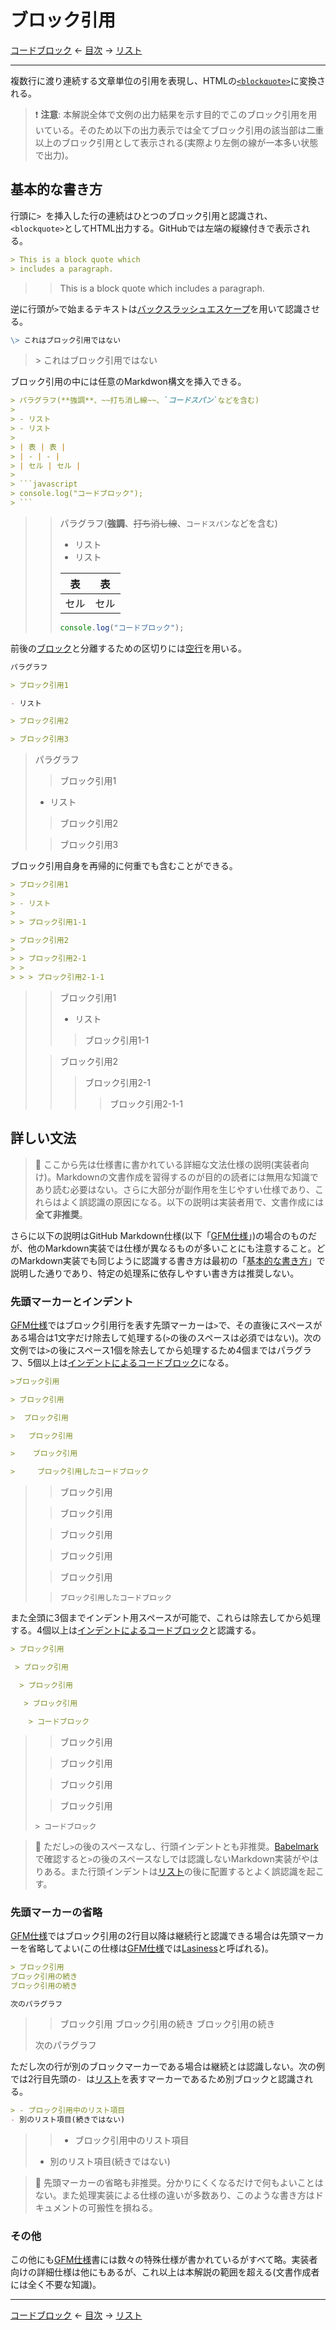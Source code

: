 # ブロック引用

[コードブロック]
← [目次] →
[リスト]

------------------------------------------------------------------------

複数行に渡り連続する文章単位の引用を表現し、HTMLの[`<blockquote>`](https://developer.mozilla.org/ja/docs/Web/HTML/Element/blockquote)に変換される。

> &#x2757;&#xFE0F; **注意**: 本解説全体で文例の出力結果を示す目的でこのブロック引用を用いている。そのため以下の出力表示では全てブロック引用の該当部は二重以上のブロック引用として表示される(実際より左側の線が一本多い状態で出力)。

## 基本的な書き方

行頭に`> `を挿入した行の連続はひとつのブロック引用と認識され、`<blockquote>`としてHTML出力する。GitHubでは左端の縦線付きで表示される。

```markdown
> This is a block quote which
> includes a paragraph.
```

> > This is a block quote which
> > includes a paragraph.

逆に行頭が`>`で始まるテキストは[バックスラッシュエスケープ]を用いて認識させる。

```markdown
\> これはブロック引用ではない
```

> \> これはブロック引用ではない

ブロック引用の中には任意のMarkdwon構文を挿入できる。

``````markdown
> パラグラフ(**強調**、~~打ち消し線~~、`コードスパン`などを含む)
> 
> - リスト
> - リスト
> 
> | 表 | 表 |
> | - | - |
> | セル | セル |
> 
> ```javascript
> console.log("コードブロック");
> ```
``````

> > パラグラフ(**強調**、~~打ち消し線~~、`コードスパン`などを含む)
> > 
> > - リスト
> > - リスト
> > 
> > | 表 | 表 |
> > | - | - |
> > | セル | セル |
> > 
> > ```javascript
> > console.log("コードブロック");
> > ```

前後の[ブロック]と分離するための区切りには[空行]を用いる。

```markdown
パラグラフ

> ブロック引用1

- リスト

> ブロック引用2

> ブロック引用3
```

> パラグラフ
> 
> > ブロック引用1
> 
> - リスト
> 
> > ブロック引用2
> 
> > ブロック引用3

ブロック引用自身を再帰的に何重でも含むことができる。

```markdown
> ブロック引用1
> 
> - リスト
> 
> > ブロック引用1-1

> ブロック引用2
> 
> > ブロック引用2-1
> > 
> > > ブロック引用2-1-1
```

> > ブロック引用1
> > 
> > - リスト
> > 
> > > ブロック引用1-1
> 
> > ブロック引用2
> > 
> > > ブロック引用2-1
> > > 
> > > > ブロック引用2-1-1

## 詳しい文法

> &#x1F6AB; ここから先は仕様書に書かれている詳細な文法仕様の説明(実装者向け)。Markdownの文書作成を習得するのが目的の読者には無用な知識であり読む必要はない。さらに大部分が副作用を生じやすい仕様であり、これらはよく誤認識の原因になる。以下の説明は実装者用で、文書作成には**全て非推奨**。

さらに以下の説明はGitHub Markdown仕様(以下「[GFM仕様]」)の場合のものだが、他のMarkdown実装では仕様が異なるものが多いことにも注意すること。どのMarkdown実装でも同じように認識する書き方は最初の「[基本的な書き方](#基本的な書き方)」で説明した通りであり、特定の処理系に依存しやすい書き方は推奨しない。

### 先頭マーカーとインデント

[GFM仕様]ではブロック引用行を表す先頭マーカーは`>`で、その直後にスペースがある場合は1文字だけ除去して処理する(`>`の後のスペースは必須ではない)。次の文例では`>`の後にスペース1個を除去してから処理するため4個まではパラグラフ、5個以上は[インデントによるコードブロック]になる。

```markdown
>ブロック引用

> ブロック引用

>  ブロック引用

>   ブロック引用

>    ブロック引用

>     ブロック引用したコードブロック
```

> >ブロック引用
> 
> > ブロック引用
> 
> >  ブロック引用
> 
> >   ブロック引用
> 
> >    ブロック引用
> 
> >     ブロック引用したコードブロック

また全頭に3個までインデント用スペースが可能で、これらは除去してから処理する。4個以上は[インデントによるコードブロック]と認識する。

```markdown
> ブロック引用

 > ブロック引用

  > ブロック引用

   > ブロック引用

    > コードブロック
```

> > ブロック引用
> 
>  > ブロック引用
> 
>   > ブロック引用
> 
>    > ブロック引用
> 
>     > コードブロック

> &#x1F6AB; ただし`>`の後のスペースなし、行頭インデントとも非推奨。[Babelmark](https://babelmark.github.io/?text=%3EABCDEF)で確認すると`>`の後のスペースなしでは認識しないMarkdown実装がやはりある。また行頭インデントは[リスト]の後に配置するとよく誤認識を起こす。

### 先頭マーカーの省略

[GFM仕様]ではブロック引用の2行目以降は継続行と認識できる場合は先頭マーカーを省略してよい(この仕様は[GFM仕様]では[Lasiness](https://github.github.com/gfm/#block-quotes)と呼ばれる)。

```markdown
> ブロック引用
ブロック引用の続き
ブロック引用の続き

次のパラグラフ
```

> > ブロック引用
> ブロック引用の続き
> ブロック引用の続き
> 
> 次のパラグラフ

ただし次の行が別のブロックマーカーである場合は継続とは認識しない。次の例では2行目先頭の`- `は[リスト]を表すマーカーであるため別ブロックと認識される。

```markdown
> - ブロック引用中のリスト項目
- 別のリスト項目(続きではない)
```

> > - ブロック引用中のリスト項目
> - 別のリスト項目(続きではない)

> &#x1F6AB; 先頭マーカーの省略も非推奨。分かりにくくなるだけで何もよいことはない。また処理実装による仕様の違いが多数あり、このような書き方はドキュメントの可搬性を損ねる。

### その他

この他にも[GFM仕様]書には数々の特殊仕様が書かれているがすべて略。実装者向けの詳細仕様は他にもあるが、これ以上は本解説の範囲を超える(文書作成者には全く不要な知識)。

------------------------------------------------------------------------

[コードブロック]
← [目次] →
[リスト]

[GFM仕様]: github-flavored-markdown.md
[インデントによるコードブロック]: code-blocks.md#インデントによるコードブロック
[コードブロック]: code-blocks.md
[バックスラッシュエスケープ]: characters.md#バックスラッシュエスケープ
[ブロック]: blocks.md
[リスト]: lists.md
[空行]: characters.md#空行
[目次]: index.md#block-quotes
